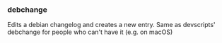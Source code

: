 ### debchange

Edits a debian changelog and creates a new entry. Same as devscripts' debchange for people who can't have it (e.g. on macOS)
